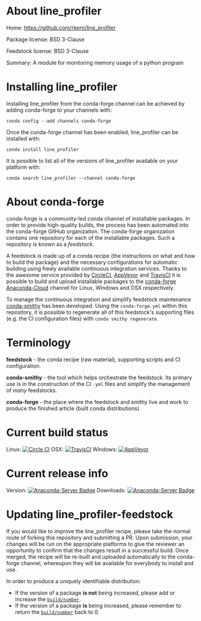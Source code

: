 About line_profiler
===================

Home: https://github.com/rkern/line_profiler

Package license: BSD 3-Clause

Feedstock license: BSD 3-Clause

Summary: A module for monitoring memory usage of a python program



Installing line_profiler
========================

Installing line_profiler from the conda-forge channel can be achieved by adding conda-forge to your channels with:

```
conda config --add channels conda-forge
```

Once the conda-forge channel has been enabled, line_profiler can be installed with:

```
conda install line_profiler
```

It is possible to list all of the versions of line_profiler available on your platform with:

```
conda search line_profiler --channel conda-forge
```


About conda-forge
=================

conda-forge is a community-led conda channel of installable packages.
In order to provide high-quality builds, the process has been automated into the
conda-forge GitHub organization. The conda-forge organization contains one repository 
for each of the installable packages. Such a repository is known as a *feedstock*.

A feedstock is made up of a conda recipe (the instructions on what and how to build
the package) and the necessary configurations for automatic building using freely
available continuous integration services. Thanks to the awesome service provided by
[CircleCI](https://circleci.com/), [AppVeyor](http://www.appveyor.com/)
and [TravisCI](https://travis-ci.org/) it is possible to build and upload installable
packages to the [conda-forge](https://anaconda.org/conda-forge)
[Anaconda-Cloud](http://docs.anaconda.org/) channel for Linux, Windows and OSX respectively.

To manage the continuous integration and simplify feedstock maintenance
[conda-smithy](http://github.com/conda-forge/conda-smithy) has been developed.
Using the ``conda-forge.yml`` within this repository, it is possible to regenerate all of
this feedstock's supporting files (e.g. the CI configuration files) with ``conda smithy regenerate``.


Terminology
===========

**feedstock** - the conda recipe (raw material), supporting scripts and CI configuration.

**conda-smithy** - the tool which helps orchestrate the feedstock.
                   Its primary use is in the construction of the CI ``.yml`` files
                   and simplify the management of *many* feedstocks.

**conda-forge** - the place where the feedstock and smithy live and work to
                  produce the finished article (built conda distributions)

Current build status
====================

Linux: [![Circle CI](https://circleci.com/gh/conda-forge/line_profiler-feedstock.svg?style=svg)](https://circleci.com/gh/conda-forge/line_profiler-feedstock)
OSX: [![TravisCI](https://travis-ci.org/conda-forge/line_profiler-feedstock.svg?branch=master)](https://travis-ci.org/conda-forge/line_profiler-feedstock) 
Windows: [![AppVeyor](https://ci.appveyor.com/api/projects/status/github/conda-forge/line-profiler-feedstock?svg=True)](https://ci.appveyor.com/project/conda-forge/line-profiler-feedstock/branch/master)

Current release info
====================
Version: [![Anaconda-Server Badge](https://anaconda.org/conda-forge/line_profiler/badges/version.svg)](https://anaconda.org/conda-forge/line_profiler)
Downloads: [![Anaconda-Server Badge](https://anaconda.org/conda-forge/line_profiler/badges/downloads.svg)](https://anaconda.org/conda-forge/line_profiler)


Updating line_profiler-feedstock
================================

If you would like to improve the line_profiler recipe, please take the normal
route of forking this repository and submitting a PR. Upon submission, your changes will
be run on the appropriate platforms to give the reviewer an opportunity to confirm that the
changes result in a successful build. Once merged, the recipe will be re-built and uploaded
automatically to the conda-forge channel, whereupon they will be available for everybody to
install and use.

In order to produce a uniquely identifiable distribution:
 * If the version of a package **is not** being increased, please add or increase
   the [``build/number``](http://conda.pydata.org/docs/building/meta-yaml.html#build-number-and-string). 
 * If the version of a package **is** being increased, please remember to return
   the [``build/number``](http://conda.pydata.org/docs/building/meta-yaml.html#build-number-and-string)
   back to 0.

